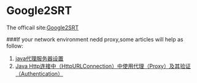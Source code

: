 Google2SRT
==========

The officail site:[Google2SRT](http://google2srt.sourceforge.net/)

###If your network environment nedd proxy,some articles will help as follow:

1. [java代理服务器设置](http://blog.csdn.net/mao1059568684/article/details/16965631)
2. [Java Http连接中（HttpURLConnection）中使用代理（Proxy）及其验证（Authentication）](http://blog.csdn.net/redhat456/article/details/6149774)
